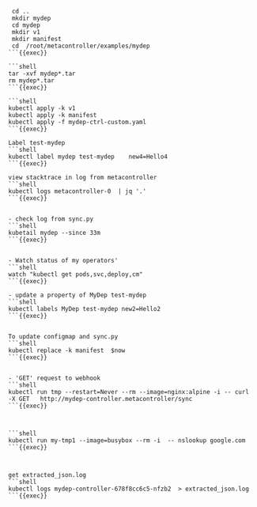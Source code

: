

```shell
 cd ..
 mkdir mydep
 cd mydep
 mkdir v1
 mkdir manifest
 cd  /root/metacontroller/examples/mydep
```{{exec}}

```shell
tar -xvf mydep*.tar
rm mydep*.tar
```{{exec}}

```shell
kubectl apply -k v1
kubectl apply -k manifest
kubectl apply -f mydep-ctrl-custom.yaml 
```{{exec}}

Label test-mydep
```shell
kubectl label mydep test-mydep    new4=Hello4
```{{exec}}

view stacktrace in log from metacontroller
```shell
kubectl logs metacontroller-0  | jq '.'
```{{exec}}


- check log from sync.py
```shell
kubetail mydep --since 33m
```{{exec}}


- Watch status of my operators'
```shell
watch "kubectl get pods,svc,deploy,cm"
```{{exec}}

- update a property of MyDep test-mydep
```shell
kubectl labels MyDep test-mydep new2=Hello2
```{{exec}}


To update configmap and sync.py
```shell
kubectl replace -k manifest  $now
```{{exec}}


- 'GET' request to webhook
```shell
kubectl run tmp --restart=Never --rm --image=nginx:alpine -i -- curl   -X GET   http://mydep-controller.metacontroller/sync
```{{exec}}


 
```shell
kubectl run my-tmp1 --image=busybox --rm -i  -- nslookup google.com
```{{exec}}



get extracted_json.log
```shell
kubectl logs mydep-controller-678f8cc6c5-nfzb2  > extracted_json.log
```{{exec}}
